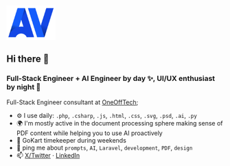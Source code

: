 <p align="left"><a href="https://vertemati.space" target="_blank"><img src="https://raw.githubusercontent.com/avvertix/avvertix/refs/heads/main/art/logo.svg" height="80"></a></p>


## Hi there 👋


### Full-Stack Engineer + AI Engineer by day ✨, UI/UX enthusiast by night 🔭

Full-Stack Engineer consultant at [OneOffTech](https://oneofftech.de);

- ⚙️ I use daily: `.php`, `.csharp`, `.js`, `.html`, `.css`, `.svg`, `.psd`, `.ai`, `.py`
- 🌍 I'm mostly active in the document processing sphere making sense of PDF content while helping you to use AI proactively
- 💅 GoKart timekeeper during weekends
- 💬 ping me about `prompts`, `AI`, `Laravel`, `development`, `PDF`, `design`
- 📫 [X/Twitter](https://x.com/avvertix) &middot; [LinkedIn](https://www.linkedin.com/in/alessio-vertemati-b1b60244/)

